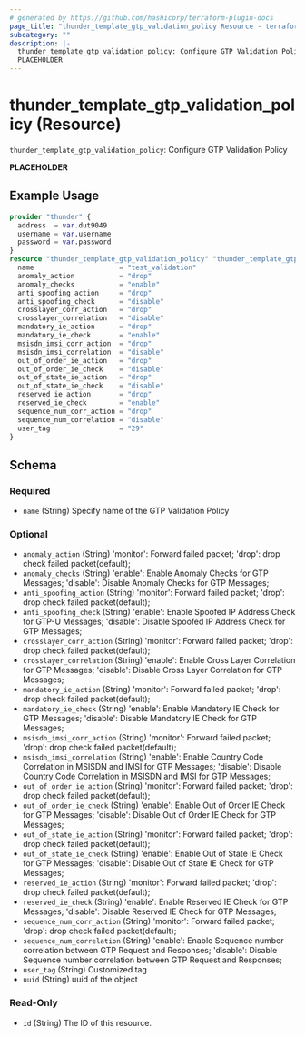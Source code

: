 ```yaml
---
# generated by https://github.com/hashicorp/terraform-plugin-docs
page_title: "thunder_template_gtp_validation_policy Resource - terraform-provider-thunder"
subcategory: ""
description: |-
  thunder_template_gtp_validation_policy: Configure GTP Validation Policy
  PLACEHOLDER
---
```


# thunder_template_gtp_validation_policy (Resource)

`thunder_template_gtp_validation_policy`: Configure GTP Validation Policy

__PLACEHOLDER__

## Example Usage

```terraform
provider "thunder" {
  address  = var.dut9049
  username = var.username
  password = var.password
}
resource "thunder_template_gtp_validation_policy" "thunder_template_gtp_validation_policy" {
  name                     = "test_validation"
  anomaly_action           = "drop"
  anomaly_checks           = "enable"
  anti_spoofing_action     = "drop"
  anti_spoofing_check      = "disable"
  crosslayer_corr_action   = "drop"
  crosslayer_correlation   = "disable"
  mandatory_ie_action      = "drop"
  mandatory_ie_check       = "enable"
  msisdn_imsi_corr_action  = "drop"
  msisdn_imsi_correlation  = "disable"
  out_of_order_ie_action   = "drop"
  out_of_order_ie_check    = "disable"
  out_of_state_ie_action   = "drop"
  out_of_state_ie_check    = "disable"
  reserved_ie_action       = "drop"
  reserved_ie_check        = "enable"
  sequence_num_corr_action = "drop"
  sequence_num_correlation = "disable"
  user_tag                 = "29"
}
```

<!-- schema generated by tfplugindocs -->
## Schema

### Required

- `name` (String) Specify name of the GTP Validation Policy

### Optional

- `anomaly_action` (String) 'monitor': Forward failed packet; 'drop': drop check failed packet(default);
- `anomaly_checks` (String) 'enable': Enable Anomaly Checks for GTP Messages; 'disable': Disable Anomaly Checks for GTP Messages;
- `anti_spoofing_action` (String) 'monitor': Forward failed packet; 'drop': drop check failed packet(default);
- `anti_spoofing_check` (String) 'enable': Enable Spoofed IP Address Check for GTP-U Messages; 'disable': Disable Spoofed IP Address Check for GTP Messages;
- `crosslayer_corr_action` (String) 'monitor': Forward failed packet; 'drop': drop check failed packet(default);
- `crosslayer_correlation` (String) 'enable': Enable Cross Layer Correlation for GTP Messages; 'disable': Disable Cross Layer Correlation for GTP Messages;
- `mandatory_ie_action` (String) 'monitor': Forward failed packet; 'drop': drop check failed packet(default);
- `mandatory_ie_check` (String) 'enable': Enable Mandatory IE Check for GTP Messages; 'disable': Disable Mandatory IE Check for GTP Messages;
- `msisdn_imsi_corr_action` (String) 'monitor': Forward failed packet; 'drop': drop check failed packet(default);
- `msisdn_imsi_correlation` (String) 'enable': Enable Country Code Correlation in MSISDN and IMSI for GTP Messages; 'disable': Disable Country Code Correlation in MSISDN and IMSI for GTP Messages;
- `out_of_order_ie_action` (String) 'monitor': Forward failed packet; 'drop': drop check failed packet(default);
- `out_of_order_ie_check` (String) 'enable': Enable Out of Order IE Check for GTP Messages; 'disable': Disable Out of Order IE Check for GTP Messages;
- `out_of_state_ie_action` (String) 'monitor': Forward failed packet; 'drop': drop check failed packet(default);
- `out_of_state_ie_check` (String) 'enable': Enable Out of State IE Check for GTP Messages; 'disable': Disable Out of State IE Check for GTP Messages;
- `reserved_ie_action` (String) 'monitor': Forward failed packet; 'drop': drop check failed packet(default);
- `reserved_ie_check` (String) 'enable': Enable Reserved IE Check for GTP Messages; 'disable': Disable Reserved IE Check for GTP Messages;
- `sequence_num_corr_action` (String) 'monitor': Forward failed packet; 'drop': drop check failed packet(default);
- `sequence_num_correlation` (String) 'enable': Enable Sequence number correlation between GTP Request and Responses; 'disable': Disable Sequence number correlation between GTP Request and Responses;
- `user_tag` (String) Customized tag
- `uuid` (String) uuid of the object

### Read-Only

- `id` (String) The ID of this resource.


